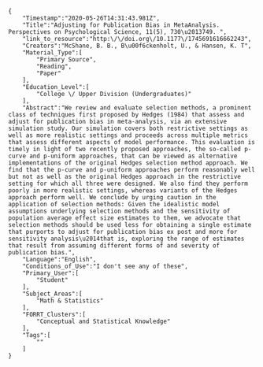 
    {
        "Timestamp":"2020-05-26T14:31:43.981Z",
        "Title":"Adjusting for Publication Bias in MetaAnalysis. Perspectives on Psychological Science, 11(5), 730\u2013749. ",
        "link_to_resource":"http:\/\/doi.org\/10.1177\/1745691616662243",
        "Creators":"McShane, B. B., B\u00f6ckenholt, U., & Hansen, K. T",
        "Material_Type":[
            "Primary Source",
            "Reading",
            "Paper"
        ],
        "Education_Level":[
            "College \/ Upper Division (Undergraduates)"
        ],
        "Abstract":"We review and evaluate selection methods, a prominent class of techniques first proposed by Hedges (1984) that assess and adjust for publication bias in meta-analysis, via an extensive simulation study. Our simulation covers both restrictive settings as well as more realistic settings and proceeds across multiple metrics that assess different aspects of model performance. This evaluation is timely in light of two recently proposed approaches, the so-called p-curve and p-uniform approaches, that can be viewed as alternative implementations of the original Hedges selection method approach. We find that the p-curve and p-uniform approaches perform reasonably well but not as well as the original Hedges approach in the restrictive setting for which all three were designed. We also find they perform poorly in more realistic settings, whereas variants of the Hedges approach perform well. We conclude by urging caution in the application of selection methods: Given the idealistic model assumptions underlying selection methods and the sensitivity of population average effect size estimates to them, we advocate that selection methods should be used less for obtaining a single estimate that purports to adjust for publication bias ex post and more for sensitivity analysis\u2014that is, exploring the range of estimates that result from assuming different forms of and severity of publication bias.",
        "Language":"English",
        "Conditions_of_Use":"I don't see any of these",
        "Primary_User":[
            "Student"
        ],
        "Subject_Areas":[
            "Math & Statistics"
        ],
        "FORRT_Clusters":[
            "Conceptual and Statistical Knowledge"
        ],
        "Tags":[
            ""
        ]
    }
